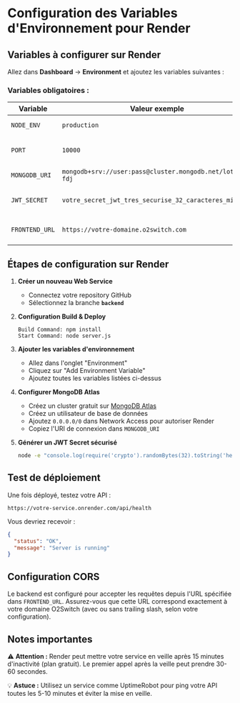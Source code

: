 # Configuration des Variables d'Environnement pour Render

## Variables à configurer sur Render

Allez dans **Dashboard** → **Environment** et ajoutez les variables suivantes :

### Variables obligatoires :

| Variable | Valeur exemple | Description |
|----------|----------------|-------------|
| `NODE_ENV` | `production` | Mode de production |
| `PORT` | `10000` | Port du serveur (Render l'assigne automatiquement) |
| `MONGODB_URI` | `mongodb+srv://user:pass@cluster.mongodb.net/loterie-fdj` | URI de connexion MongoDB Atlas |
| `JWT_SECRET` | `votre_secret_jwt_tres_securise_32_caracteres_minimum` | Clé secrète pour les JWT (générer une clé aléatoire) |
| `FRONTEND_URL` | `https://votre-domaine.o2switch.com` | URL de votre frontend sur O2Switch |

## Étapes de configuration sur Render

1. **Créer un nouveau Web Service**
   - Connectez votre repository GitHub
   - Sélectionnez la branche **`backend`**

2. **Configuration Build & Deploy**
   ```
   Build Command: npm install
   Start Command: node server.js
   ```

3. **Ajouter les variables d'environnement**
   - Allez dans l'onglet "Environment"
   - Cliquez sur "Add Environment Variable"
   - Ajoutez toutes les variables listées ci-dessus

4. **Configurer MongoDB Atlas**
   - Créez un cluster gratuit sur [MongoDB Atlas](https://www.mongodb.com/cloud/atlas)
   - Créez un utilisateur de base de données
   - Ajoutez `0.0.0.0/0` dans Network Access pour autoriser Render
   - Copiez l'URI de connexion dans `MONGODB_URI`

5. **Générer un JWT Secret sécurisé**
   ```bash
   node -e "console.log(require('crypto').randomBytes(32).toString('hex'))"
   ```

## Test de déploiement

Une fois déployé, testez votre API :
```
https://votre-service.onrender.com/api/health
```

Vous devriez recevoir :
```json
{
  "status": "OK",
  "message": "Server is running"
}
```

## Configuration CORS

Le backend est configuré pour accepter les requêtes depuis l'URL spécifiée dans `FRONTEND_URL`. Assurez-vous que cette URL correspond exactement à votre domaine O2Switch (avec ou sans trailing slash, selon votre configuration).

## Notes importantes

⚠️ **Attention :** Render peut mettre votre service en veille après 15 minutes d'inactivité (plan gratuit). Le premier appel après la veille peut prendre 30-60 secondes.

💡 **Astuce :** Utilisez un service comme UptimeRobot pour ping votre API toutes les 5-10 minutes et éviter la mise en veille.

